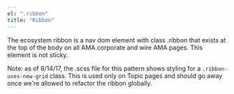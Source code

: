 ```yaml
---
el: ".ribbon"
title: "Ribbon"
---
```

The ecosystem ribbon is a nav dom element with class .ribbon that exists at the top of the body on all AMA corporate and wire AMA pages. This element is not sticky.

Note: as of 8/14/17, the .scss file for this pattern shows styling for a `.ribbon-uses-new-grid` class. This is used only on Topic pages and should go away once we're allowed to refactor the ribbon globally.